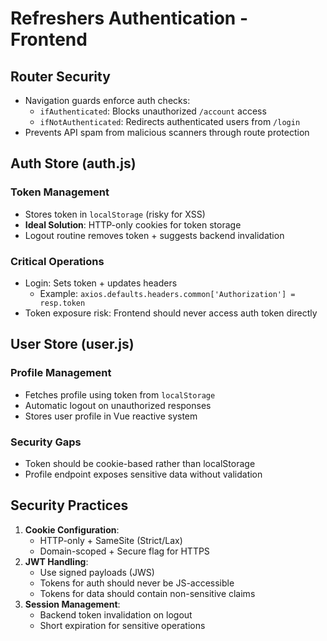 # Refreshers Authentication - Frontend

## Router Security
- Navigation guards enforce auth checks:
  - `ifAuthenticated`: Blocks unauthorized `/account` access
  - `ifNotAuthenticated`: Redirects authenticated users from `/login`
- Prevents API spam from malicious scanners through route protection

## Auth Store (auth.js)
### Token Management
- Stores token in `localStorage` (risky for XSS)
- **Ideal Solution**: HTTP-only cookies for token storage
- Logout routine removes token + suggests backend invalidation

### Critical Operations
- Login: Sets token + updates headers
  - Example: `axios.defaults.headers.common['Authorization'] = resp.token`
- Token exposure risk: Frontend should never access auth token directly

## User Store (user.js)
### Profile Management
- Fetches profile using token from `localStorage`
- Automatic logout on unauthorized responses
- Stores user profile in Vue reactive system

### Security Gaps
- Token should be cookie-based rather than localStorage
- Profile endpoint exposes sensitive data without validation

## Security Practices
1. **Cookie Configuration**:
   - HTTP-only + SameSite (Strict/Lax)
   - Domain-scoped + Secure flag for HTTPS
2. **JWT Handling**:
   - Use signed payloads (JWS)
   - Tokens for auth should never be JS-accessible
   - Tokens for data should contain non-sensitive claims
3. **Session Management**:
   - Backend token invalidation on logout
   - Short expiration for sensitive operations